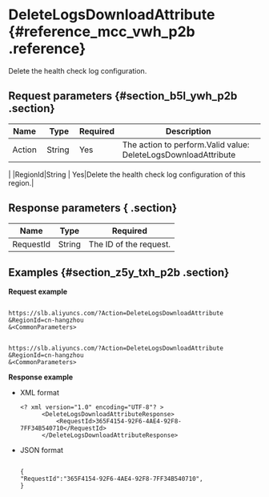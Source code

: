 # DeleteLogsDownloadAttribute {#reference_mcc_vwh_p2b .reference}

Delete the health check log configuration.

## Request parameters {#section_b5l_ywh_p2b .section}

|Name |Type|Required|Description |
|-----|----|--------|------------|
|Action |String |Yes|The action to perform.Valid value: DeleteLogsDownloadAttribute

|
|RegionId|String | Yes|Delete the health check log configuration of this region.|

## Response parameters { .section}

|Name|Type|Required|
|----|----|--------|
|RequestId|String|The ID of the request.|

## Examples {#section_z5y_txh_p2b .section}

**Request example**

```

https://slb.aliyuncs.com/?Action=DeleteLogsDownloadAttribute
&RegionId=cn-hangzhou
&<CommonParameters>
```

```

https://slb.aliyuncs.com/?Action=DeleteLogsDownloadAttribute
&RegionId=cn-hangzhou
&<CommonParameters>
```

**Response example**

-   XML format

    ```
    <? xml version="1.0" encoding="UTF-8"? >
          <DeleteLogsDownloadAttributeResponse>
              <RequestId>365F4154-92F6-4AE4-92F8-7FF34B540710</RequestId>
          </DeleteLogsDownloadAttributeResponse>
    ```

-   JSON format

    ```
    
    {
    "RequestId":"365F4154-92F6-4AE4-92F8-7FF34B540710",
    }
    ```



